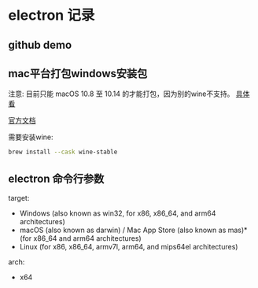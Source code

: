 # electron 记录

## github demo


## mac平台打包windows安装包

注意: 目前只能 macOS 10.8 至 10.14 的才能打包，因为别的wine不支持。
[具体看](https://wiki.winehq.org/Download_zhcn)

[官方文档](https://github.com/electron/electron-packager#building-windows-apps-from-non-windows-platforms)

需要安装wine:

```bash
brew install --cask wine-stable
```

## electron 命令行参数

target:

- Windows (also known as win32, for x86, x86_64, and arm64 architectures)
- macOS (also known as darwin) / Mac App Store (also known as mas)* (for x86_64 and arm64 architectures)
- Linux (for x86, x86_64, armv7l, arm64, and mips64el architectures)

arch:

- x64
